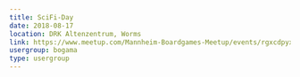 ```yaml
---
title: SciFi-Day
date: 2018-08-17
location: DRK Altenzentrum, Worms
link: https://www.meetup.com/Mannheim-Boardgames-Meetup/events/rgxcdpyxlbwb/
usergroup: bogama
type: usergroup
---
```

